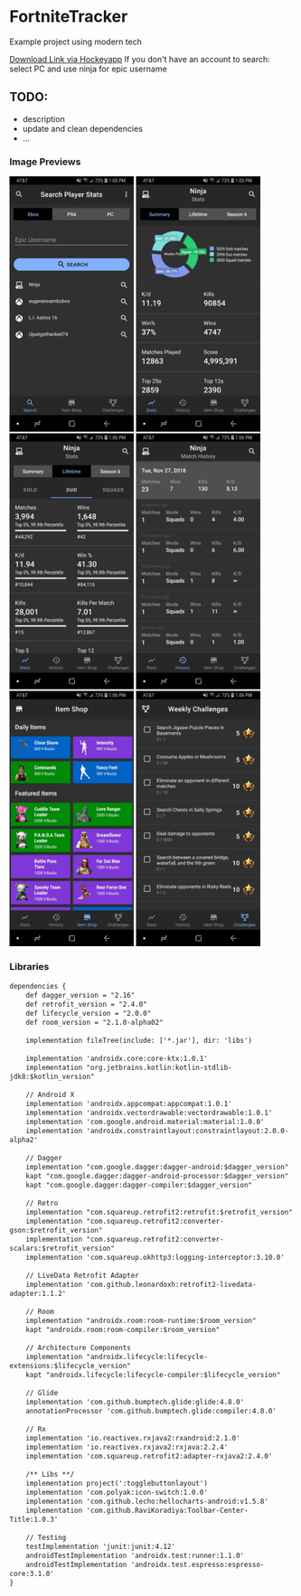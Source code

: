 # FortniteTracker
Example project using modern tech


[Download Link via Hockeyapp](https://rink.hockeyapp.net/apps/a7579e6f046a4786a91c985ff6c45350/app_versions/5)
If you don't have an account to search: select PC and use ninja for epic username


## TODO: 
- description
- update and clean dependencies 
- ...


### Image Previews

<p float="top">
<img src="https://github.com/EugeneHoran/FortniteTracker/blob/master/images/0.jpg" width="220" />
<img src="https://github.com/EugeneHoran/FortniteTracker/blob/master/images/1.jpg" width="220" />
<img src="https://github.com/EugeneHoran/FortniteTracker/blob/master/images/2.jpg" width="220" />
<img src="https://github.com/EugeneHoran/FortniteTracker/blob/master/images/3.jpg" width="220" />
<img src="https://github.com/EugeneHoran/FortniteTracker/blob/master/images/4.jpg" width="220" />
<img src="https://github.com/EugeneHoran/FortniteTracker/blob/master/images/5.jpg" width="220" />
</p>


### Libraries

```
dependencies {
    def dagger_version = "2.16"
    def retrofit_version = "2.4.0"
    def lifecycle_version = "2.0.0"
    def room_version = "2.1.0-alpha02"
    
    implementation fileTree(include: ['*.jar'], dir: 'libs')
    
    implementation 'androidx.core:core-ktx:1.0.1'
    implementation "org.jetbrains.kotlin:kotlin-stdlib-jdk8:$kotlin_version"

    // Android X
    implementation 'androidx.appcompat:appcompat:1.0.1'
    implementation 'androidx.vectordrawable:vectordrawable:1.0.1'
    implementation 'com.google.android.material:material:1.0.0'
    implementation 'androidx.constraintlayout:constraintlayout:2.0.0-alpha2'

    // Dagger
    implementation "com.google.dagger:dagger-android:$dagger_version"
    kapt "com.google.dagger:dagger-android-processor:$dagger_version"
    kapt "com.google.dagger:dagger-compiler:$dagger_version"

    // Retro
    implementation "com.squareup.retrofit2:retrofit:$retrofit_version"
    implementation "com.squareup.retrofit2:converter-gson:$retrofit_version"
    implementation "com.squareup.retrofit2:converter-scalars:$retrofit_version"
    implementation 'com.squareup.okhttp3:logging-interceptor:3.10.0'

    // LiveData Retrofit Adapter
    implementation 'com.github.leonardoxh:retrofit2-livedata-adapter:1.1.2'

    // Room
    implementation "androidx.room:room-runtime:$room_version"
    kapt "androidx.room:room-compiler:$room_version"

    // Architecture Components
    implementation "androidx.lifecycle:lifecycle-extensions:$lifecycle_version"
    kapt "androidx.lifecycle:lifecycle-compiler:$lifecycle_version"

    // Glide
    implementation 'com.github.bumptech.glide:glide:4.8.0'
    annotationProcessor 'com.github.bumptech.glide:compiler:4.8.0'

    // Rx
    implementation 'io.reactivex.rxjava2:rxandroid:2.1.0'
    implementation 'io.reactivex.rxjava2:rxjava:2.2.4'
    implementation 'com.squareup.retrofit2:adapter-rxjava2:2.4.0'

    /** Libs **/
    implementation project(':togglebuttonlayout')
    implementation 'com.polyak:icon-switch:1.0.0'
    implementation 'com.github.lecho:hellocharts-android:v1.5.8'
    implementation 'com.github.RaviKoradiya:Toolbar-Center-Title:1.0.3'
    
    // Testing
    testImplementation 'junit:junit:4.12'
    androidTestImplementation 'androidx.test:runner:1.1.0'
    androidTestImplementation 'androidx.test.espresso:espresso-core:3.1.0'
}
```
